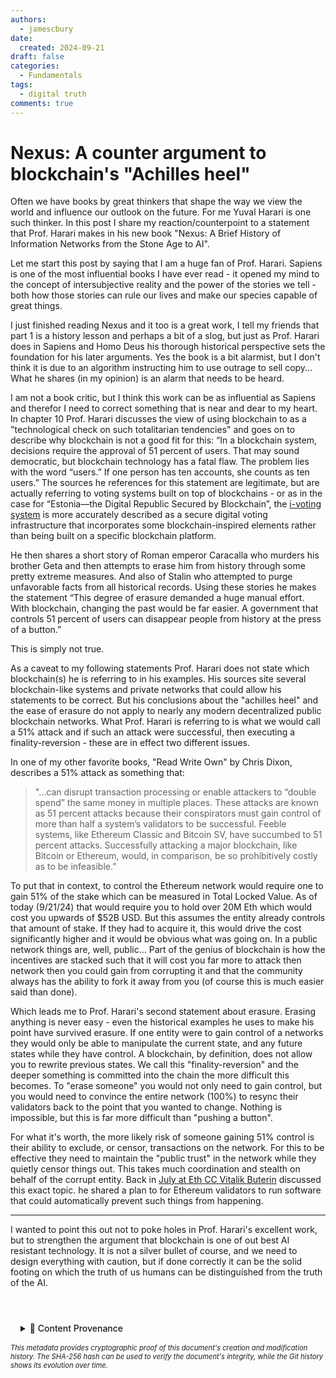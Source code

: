 ```yaml
---
authors:
  - jamescbury
date:
  created: 2024-09-21
draft: false
categories:
  - Fundamentals
tags:
  - digital truth
comments: true
---
```


# Nexus: A counter argument to blockchain's "Achilles heel"

Often we have books by great thinkers that shape the way we view the world and influence our outlook on the future.  For me Yuval Harari is one such thinker.  In this post I share my reaction/counterpoint to a statement that Prof. Harari makes in his new book "Nexus: A Brief History of Information Networks from the Stone Age to AI".
<!-- more -->

Let me start this post by saying that I am a huge fan of Prof. Harari.  Sapiens is one of the most influential books I have ever read - it opened my mind to the concept of intersubjective reality and the power of the stories we tell  - both how those stories can rule our lives and make our species capable of great things.

I just finished reading Nexus and it too is a great work, I tell my friends that part 1 is a history lesson and perhaps a bit of a slog, but just as Prof. Harari does in Sapiens and Homo Deus his thorough historical perspective sets the foundation for his later arguments.  Yes the book is a bit alarmist, but I don't think it is due to an algorithm instructing him to use outrage to sell copy... What he shares (in my opinion) is an alarm that needs to be heard.

I am not a book critic, but I think this work can be as influential as Sapiens and therefor I need to correct something that is near and dear to my heart.  In chapter 10 Prof. Harari discusses the view of using blockchain to as a "technological check on such totalitarian tendencies" and goes on to describe why blockchain is not a good fit for this:  “In a blockchain system, decisions require the approval of 51 percent of users. That may sound democratic, but blockchain technology has a fatal flaw. The problem lies with the word “users.” If one person has ten accounts, she counts as ten users.”  The sources he references for this statement are legitimate, but are actually referring to voting systems built on top of blockchains - or as in the case for “Estonia—the Digital Republic Secured by Blockchain”, the [i-voting system](https://en.wikipedia.org/wiki/Electronic_voting_in_Estonia) is more accurately described as a secure digital voting infrastructure that incorporates some blockchain-inspired elements rather than being built on a specific blockchain platform.

He then shares a short story of Roman emperor Caracalla who murders his brother Geta and then attempts to erase him from history through some pretty extreme measures.  And also of Stalin who attempted to purge unfavorable facts from all historical records.  Using these stories he makes the statement “This degree of erasure demanded a huge manual effort. With blockchain, changing the past would be far easier. A government that controls 51 percent of users can disappear people from history at the press of a button.”

This is simply not true.

As a caveat to my following statements Prof. Harari does not state which blockchain(s) he is referring to in his examples.  His sources site several blockchain-like systems and private networks that could allow his statements to be correct.  But his conclusions about the "achilles heel" and the ease of erasure do not apply to nearly any modern decentralized public blockchain networks.  What Prof. Harari is referring to is what we would call a 51% attack and if such an attack were successful, then executing a finality-reversion - these are in effect two different issues.

In one of my other favorite books, "Read Write Own" by Chris Dixon, describes a 51% attack as something that:
> "...can disrupt transaction processing or enable attackers to “double spend” the same money in multiple places. These attacks are known as 51 percent attacks because their conspirators must gain control of more than half a system’s validators to be successful.  Feeble systems, like Ethereum Classic and Bitcoin SV, have succumbed to 51 percent attacks. Successfully attacking a major blockchain, like Bitcoin or Ethereum, would, in comparison, be so prohibitively costly as to be infeasible.”

To put that in context, to control the Ethereum network would require one to gain 51% of the stake which can be measured in Total Locked Value.  As of today (9/21/24) that would require you to hold over 20M Eth which would cost you upwards of $52B USD.  But this assumes the entity already controls that amount of stake.  If they had to acquire it, this would drive the cost significantly higher and it would be obvious what was going on.  In a public network things are, well, public... Part of the genius of blockchain is how the incentives are stacked such that it will cost you far more to attack then network then you could gain from corrupting it and that the community always has the ability to fork it away from you (of course this is much easier said than done).

Which leads me to Prof. Harari's second statement about erasure.  Erasing anything is never easy - even the historical examples he uses to make his point have survived erasure.  If one entity were to gain control of a networks they would only be able to manipulate the current state, and any future states while they have control.  A blockchain, by definition, does not allow you to rewrite previous states.  We call this "finality-reversion" and the deeper something is committed into the chain the more difficult this becomes.  To "erase someone" you would not only need to gain control, but you would need to convince the entire network (100%) to resync their validators back to the point that you wanted to change.  Nothing is impossible, but this is far more difficult than "pushing a button".

For what it's worth, the more likely risk of someone gaining 51% control is their ability to exclude, or censor, transactions on the network.  For this to be effective they need to maintain the "public trust" in the network while they quietly censor things out. This takes much coordination and stealth on behalf of the corrupt entity.  Back in [July at Eth CC Vitalik Buterin](https://cryptobriefing.com/ethereum-automated-response-plan/) discussed this exact topic. he shared a plan to for Ethereum validators to run software that could automatically prevent such things from happening.

---
I wanted to point this out not to poke holes in Prof. Harari's excellent work, but to strengthen the argument that blockchain is one of out best AI resistant technology.  It is not a silver bullet of course, and we need to design everything with caution, but if done correctly it can be the solid footing on which the truth of us humans can be distinguished from the truth of the AI.

<!-- BLOG_GIT_METADATA START -->

<div class="blog-git-metadata" style="margin-top: 2rem; padding-top: 1rem; border-top: 1px solid var(--md-default-fg-color--lightest);">
  <details style="background: var(--md-code-bg-color); padding: 0.5rem 1rem; border-radius: 0.2rem;">
    <summary style="cursor: pointer; font-weight: 500; color: var(--md-default-fg-color--light);">
      📝 Content Provenance
    </summary>
    <div style="margin-top: 1rem; font-size: 0.9em;">
      <p style="margin: 0.5rem 0;"><strong>Created:</strong> 2024-09-23</p>
      <p style="margin: 0.5rem 0;"><strong>Last Modified:</strong> 2024-09-24</p>
      <p style="margin: 0.5rem 0;"><strong>Total Revisions:</strong> 4</p>
      <p style="margin: 0.5rem 0;"><strong>File SHA-256:</strong> <code style="font-size: 0.85em;">5a1b3fef587578cb...</code></p>
      
      <div style="margin-top: 1rem;">
        <p style="margin: 0.5rem 0; font-weight: 500;">Recent Changes:</p>
        <table style="width: 100%; font-size: 0.85em; margin-top: 0.5rem;">
          <thead>
            <tr style="border-bottom: 1px solid var(--md-default-fg-color--lightest);">
              <th style="text-align: left; padding: 0.25rem;">Date</th>
              <th style="text-align: left; padding: 0.25rem;">Author</th>
              <th style="text-align: left; padding: 0.25rem;">Change</th>
            </tr>
          </thead>
          <tbody>
            <tr>
              <td style="padding: 0.25rem;">2024-09-24</td>
              <td style="padding: 0.25rem;">James Canterbury</td>
              <td style="padding: 0.25rem;">changed to prof. harari</td>
            </tr>
            <tr>
              <td style="padding: 0.25rem;">2024-09-23</td>
              <td style="padding: 0.25rem;">James Canterbury</td>
              <td style="padding: 0.25rem;">Update Nexus_blockchain_counter.md</td>
            </tr>
            <tr>
              <td style="padding: 0.25rem;">2024-09-23</td>
              <td style="padding: 0.25rem;">James Canterbury</td>
              <td style="padding: 0.25rem;">Update Nexus_blockchain_counter.md</td>
            </tr>
          </tbody>
        </table>
      </div>
      
      <p style="margin-top: 1rem; margin-bottom: 0;">
        <a href="https://github.com/zeroth-tech/blogs/blob/b9419ce5299242a41df9572414a7e2e6dd8eecf8/docs/posts/Nexus_blockchain_counter.md" target="_blank" style="color: var(--md-primary-fg-color); text-decoration: none;">
          View Full History on GitHub →
        </a>
      </p>
    </div>
  </details>
  
  <div style="margin-top: 0.5rem; font-size: 0.8em; color: var(--md-default-fg-color--lighter);">
    <p style="margin: 0;">
      <em>This metadata provides cryptographic proof of this document's creation and modification history. 
      The SHA-256 hash can be used to verify the document's integrity, while the Git history shows its evolution over time.</em>
    </p>
  </div>
</div>

<!-- BLOG_GIT_METADATA END -->

